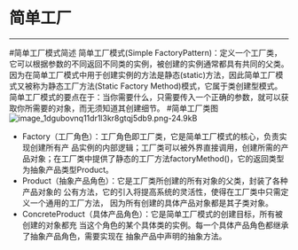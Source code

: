 # 简单工厂

---

#简单工厂模式简述
    简单工厂模式(Simple FactoryPattern)：定义一个工厂类，它可以根据参数的不同返回不同类的实例，被创建的实例通常都具有共同的父类。因为在简单工厂模式中用于创建实例的方法是静态(static)方法，因此简单工厂模式又被称为静态工厂方法(Static Factory Method)模式，它属于类创建型模式。
    简单工厂模式的要点在于：当你需要什么，只需要传入一个正确的参数，就可以获取你所需要的对象，而无须知道其创建细节。
#简单工厂类图
 ![image_1dgubovnq11dr1l3kr8gtqj5db9.png-24.9kB][1]
    

 - Factory（工厂角色）：工厂角色即工厂类，它是简单工厂模式的核心，负责实现创建所有产
品实例的内部逻辑；工厂类可以被外界直接调用，创建所需的产品对象；在工厂类中提供了静态的工厂方法factoryMethod()，它的返回类型为抽象产品类型Product。
 - Product（抽象产品角色）：它是工厂类所创建的所有对象的父类，封装了各种产品对象的
公有方法，它的引入将提高系统的灵活性，使得在工厂类中只需定义一个通用的工厂方法，
因为所有创建的具体产品对象都是其子类对象。
 - ConcreteProduct（具体产品角色）：它是简单工厂模式的创建目标，所有被创建的对象都充
当这个角色的某个具体类的实例。每一个具体产品角色都继承了抽象产品角色，需要实现在
抽象产品中声明的抽象方法。

  [1]: http://static.zybuluo.com/yzz19881016/jtwd4ferhllbuzppsiukju00/image_1dgubovnq11dr1l3kr8gtqj5db9.png
  